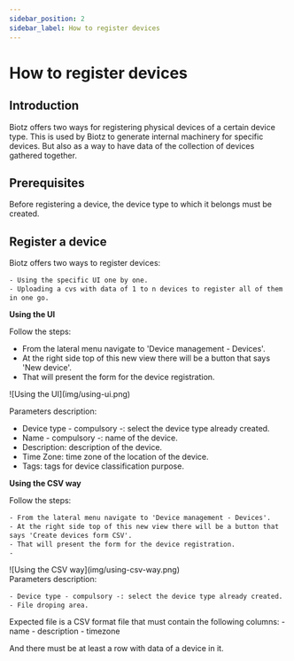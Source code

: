 ```yaml
---
sidebar_position: 2
sidebar_label: How to register devices
---
```

# How to register devices

## Introduction

Biotz offers two ways for registering physical devices of a certain device type. This is used by Biotz to generate internal machinery for specific devices. But also as a way to have data of the collection of devices gathered together.

## Prerequisites

Before registering a device, the device type to which it belongs must be created.

## Register a device

Biotz offers two ways to register devices:

    - Using the specific UI one by one.
    - Uploading a cvs with data of 1 to n devices to register all of them   in one go.

**Using the UI**

Follow the steps:

- From the lateral menu navigate to 'Device management - Devices'.
- At the right side top of this new view there will be a button that says 'New device'.
- That will present the form for the device registration.

<div class="tutorial-image-container">
![Using the UI](img/using-ui.png)
</div>

Parameters description:
- Device type - compulsory -: select the device type already created.
- Name - compulsory -: name of the device.
- Description: description of the device.
- Time Zone: time zone of the location of the device.
- Tags: tags for device classification purpose.


**Using the CSV way**

Follow the steps:

    - From the lateral menu navigate to 'Device management - Devices'.
    - At the right side top of this new view there will be a button that says 'Create devices form CSV'.
    - That will present the form for the device registration.
    -
<div class="tutorial-image-container">
![Using the CSV way](img/using-csv-way.png)
</div>
Parameters description:

    - Device type - compulsory -: select the device type already created.
    - File droping area.

Expected file is a CSV format file that must contain the following columns:
    - name
    - description
    - timezone


And there must be at least a row with data of a device in it.


